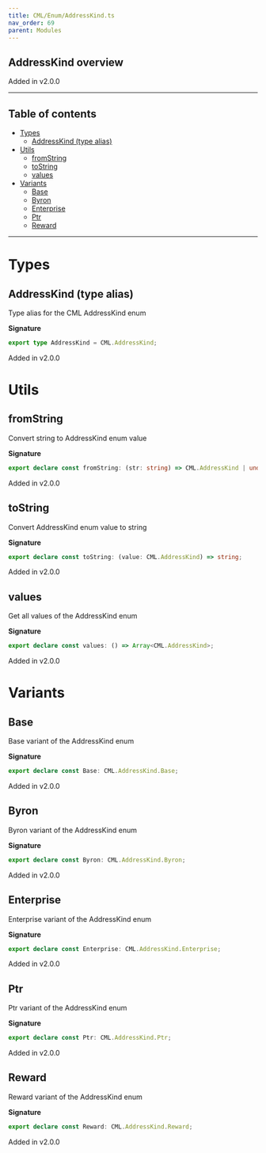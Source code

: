 ```yaml
---
title: CML/Enum/AddressKind.ts
nav_order: 69
parent: Modules
---
```


## AddressKind overview

Added in v2.0.0

---

<h2 class="text-delta">Table of contents</h2>

- [Types](#types)
  - [AddressKind (type alias)](#addresskind-type-alias)
- [Utils](#utils)
  - [fromString](#fromstring)
  - [toString](#tostring)
  - [values](#values)
- [Variants](#variants)
  - [Base](#base)
  - [Byron](#byron)
  - [Enterprise](#enterprise)
  - [Ptr](#ptr)
  - [Reward](#reward)

---

# Types

## AddressKind (type alias)

Type alias for the CML AddressKind enum

**Signature**

```ts
export type AddressKind = CML.AddressKind;
```

Added in v2.0.0

# Utils

## fromString

Convert string to AddressKind enum value

**Signature**

```ts
export declare const fromString: (str: string) => CML.AddressKind | undefined;
```

Added in v2.0.0

## toString

Convert AddressKind enum value to string

**Signature**

```ts
export declare const toString: (value: CML.AddressKind) => string;
```

Added in v2.0.0

## values

Get all values of the AddressKind enum

**Signature**

```ts
export declare const values: () => Array<CML.AddressKind>;
```

Added in v2.0.0

# Variants

## Base

Base variant of the AddressKind enum

**Signature**

```ts
export declare const Base: CML.AddressKind.Base;
```

Added in v2.0.0

## Byron

Byron variant of the AddressKind enum

**Signature**

```ts
export declare const Byron: CML.AddressKind.Byron;
```

Added in v2.0.0

## Enterprise

Enterprise variant of the AddressKind enum

**Signature**

```ts
export declare const Enterprise: CML.AddressKind.Enterprise;
```

Added in v2.0.0

## Ptr

Ptr variant of the AddressKind enum

**Signature**

```ts
export declare const Ptr: CML.AddressKind.Ptr;
```

Added in v2.0.0

## Reward

Reward variant of the AddressKind enum

**Signature**

```ts
export declare const Reward: CML.AddressKind.Reward;
```

Added in v2.0.0
